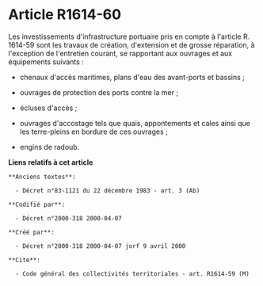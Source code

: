 # Article R1614-60

Les investissements d'infrastructure portuaire pris en compte à l'article R. 1614-59 sont les travaux de création,
d'extension et de grosse réparation, à l'exception de l'entretien courant, se rapportant aux ouvrages et aux équipements
suivants :

- chenaux d'accès maritimes, plans d'eau des avant-ports et bassins ;

- ouvrages de protection des ports contre la mer ;

- écluses d'accès ;

- ouvrages d'accostage tels que quais, appontements et cales ainsi que les terre-pleins en bordure de ces ouvrages ;

- engins de radoub.

**Liens relatifs à cet article**

	**Anciens textes**:

	  - Décret n°83-1121 du 22 décembre 1983 - art. 3 (Ab)

	**Codifié par**:

	  - Décret n°2000-318 2000-04-07

	**Créé par**:

	  - Décret n°2000-318 2000-04-07 jorf 9 avril 2000

	**Cite**:

	  - Code général des collectivités territoriales - art. R1614-59 (M)
